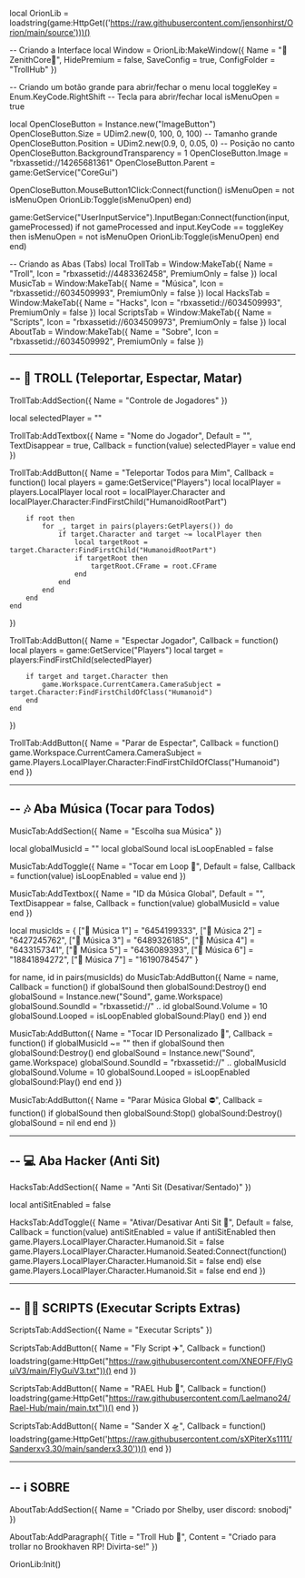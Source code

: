 local OrionLib = loadstring(game:HttpGet(('https://raw.githubusercontent.com/jensonhirst/Orion/main/source')))()

-- Criando a Interface
local Window = OrionLib:MakeWindow({
    Name = "👾ZenithCore👾",
    HidePremium = false,
    SaveConfig = true,
    ConfigFolder = "TrollHub"
})

-- Criando um botão grande para abrir/fechar o menu
local toggleKey = Enum.KeyCode.RightShift -- Tecla para abrir/fechar
local isMenuOpen = true

local OpenCloseButton = Instance.new("ImageButton")
OpenCloseButton.Size = UDim2.new(0, 100, 0, 100) -- Tamanho grande
OpenCloseButton.Position = UDim2.new(0.9, 0, 0.05, 0) -- Posição no canto
OpenCloseButton.BackgroundTransparency = 1
OpenCloseButton.Image = "rbxassetid://14265681361"
OpenCloseButton.Parent = game:GetService("CoreGui")

OpenCloseButton.MouseButton1Click:Connect(function()
    isMenuOpen = not isMenuOpen
    OrionLib:Toggle(isMenuOpen)
end)

game:GetService("UserInputService").InputBegan:Connect(function(input, gameProcessed)
    if not gameProcessed and input.KeyCode == toggleKey then
        isMenuOpen = not isMenuOpen
        OrionLib:Toggle(isMenuOpen)
    end
end)


-- Criando as Abas (Tabs)
local TrollTab = Window:MakeTab({ Name = "Troll", Icon = "rbxassetid://4483362458", PremiumOnly = false })
local MusicTab = Window:MakeTab({ Name = "Música", Icon = "rbxassetid://6034509993", PremiumOnly = false })
local HacksTab = Window:MakeTab({ Name = "Hacks", Icon = "rbxassetid://6034509993", PremiumOnly = false })
local ScriptsTab = Window:MakeTab({ Name = "Scripts", Icon = "rbxassetid://6034509973", PremiumOnly = false })
local AboutTab = Window:MakeTab({ Name = "Sobre", Icon = "rbxassetid://6034509992", PremiumOnly = false })

-----------------------------------------------------------
-- 🤡 TROLL (Teleportar, Espectar, Matar)
-----------------------------------------------------------
TrollTab:AddSection({ Name = "Controle de Jogadores" })

local selectedPlayer = ""

TrollTab:AddTextbox({
    Name = "Nome do Jogador",
    Default = "",
    TextDisappear = true,
    Callback = function(value)
        selectedPlayer = value
    end
})

TrollTab:AddButton({
    Name = "Teleportar Todos para Mim",
    Callback = function()
        local players = game:GetService("Players")
        local localPlayer = players.LocalPlayer
        local root = localPlayer.Character and localPlayer.Character:FindFirstChild("HumanoidRootPart")

        if root then
            for _, target in pairs(players:GetPlayers()) do
                if target.Character and target ~= localPlayer then
                    local targetRoot = target.Character:FindFirstChild("HumanoidRootPart")
                    if targetRoot then
                        targetRoot.CFrame = root.CFrame
                    end
                end
            end
        end
    end
})

TrollTab:AddButton({
    Name = "Espectar Jogador",
    Callback = function()
        local players = game:GetService("Players")
        local target = players:FindFirstChild(selectedPlayer)

        if target and target.Character then
            game.Workspace.CurrentCamera.CameraSubject = target.Character:FindFirstChildOfClass("Humanoid")
        end
    end
})

TrollTab:AddButton({
    Name = "Parar de Espectar",
    Callback = function()
        game.Workspace.CurrentCamera.CameraSubject = game.Players.LocalPlayer.Character:FindFirstChildOfClass("Humanoid")
    end
})

--------------------------------------
-- 🎶 Aba Música (Tocar para Todos)
--------------------------------------

MusicTab:AddSection({ Name = "Escolha sua Música" })

local globalMusicId = ""
local globalSound
local isLoopEnabled = false

MusicTab:AddToggle({
    Name = "Tocar em Loop 🔁",
    Default = false,
    Callback = function(value)
        isLoopEnabled = value
    end
})

MusicTab:AddTextbox({
    Name = "ID da Música Global",
    Default = "",
    TextDisappear = false,
    Callback = function(value)
        globalMusicId = value
    end
})

local musicIds = {
    ["🎵 Música 1"] = "6454199333",
    ["🎵 Música 2"] = "6427245762",
    ["🎵 Música 3"] = "6489326185",
    ["🎵 Música 4"] = "6433157341",
    ["🎵 Música 5"] = "6436089393",
    ["🎵 Música 6"] = "18841894272",
    ["🎵 Música 7"] = "16190784547"
}

for name, id in pairs(musicIds) do
    MusicTab:AddButton({
        Name = name,
        Callback = function()
            if globalSound then globalSound:Destroy() end
            globalSound = Instance.new("Sound", game.Workspace)
            globalSound.SoundId = "rbxassetid://" .. id
            globalSound.Volume = 10
            globalSound.Looped = isLoopEnabled
            globalSound:Play()
        end
    })
end

MusicTab:AddButton({
    Name = "Tocar ID Personalizado 📢",
    Callback = function()
        if globalMusicId ~= "" then
            if globalSound then globalSound:Destroy() end
            globalSound = Instance.new("Sound", game.Workspace)
            globalSound.SoundId = "rbxassetid://" .. globalMusicId
            globalSound.Volume = 10
            globalSound.Looped = isLoopEnabled
            globalSound:Play()
        end
    end
})

MusicTab:AddButton({
    Name = "Parar Música Global ⛔",
    Callback = function()
        if globalSound then
            globalSound:Stop()
            globalSound:Destroy()
            globalSound = nil
        end
    end
})

--------------------------------------
-- 💻 Aba Hacker (Anti Sit)
--------------------------------------

HacksTab:AddSection({ Name = "Anti Sit (Desativar/Sentado)" })

local antiSitEnabled = false

HacksTab:AddToggle({
    Name = "Ativar/Desativar Anti Sit 🚫",
    Default = false,
    Callback = function(value)
        antiSitEnabled = value
        if antiSitEnabled then
            game.Players.LocalPlayer.Character.Humanoid.Sit = false
            game.Players.LocalPlayer.Character.Humanoid.Seated:Connect(function()
                game.Players.LocalPlayer.Character.Humanoid.Sit = false
            end)
        else
            game.Players.LocalPlayer.Character.Humanoid.Sit = false
        end
    end
})

-----------------------------------------------------------
-- 🧑‍💻 SCRIPTS (Executar Scripts Extras)
-----------------------------------------------------------
ScriptsTab:AddSection({ Name = "Executar Scripts" })

ScriptsTab:AddButton({
    Name = "Fly Script ✈️",
    Callback = function()
        loadstring(game:HttpGet("https://raw.githubusercontent.com/XNEOFF/FlyGuiV3/main/FlyGuiV3.txt"))()
    end
})

ScriptsTab:AddButton({
    Name = "RAEL Hub 🔧",
    Callback = function()
        loadstring(game:HttpGet("https://raw.githubusercontent.com/Laelmano24/Rael-Hub/main/main.txt"))()
    end
})

ScriptsTab:AddButton({
    Name = "Sander X 🛸",
    Callback = function()
        loadstring(game:HttpGet('https://raw.githubusercontent.com/sXPiterXs1111/Sanderxv3.30/main/sanderx3.30'))()
    end
})

-----------------------------------------------------------
-- ℹ️ SOBRE
-----------------------------------------------------------
AboutTab:AddSection({ Name = "Criado por Shelby, user discord: snobodj" })

AboutTab:AddParagraph({
    Title = "Troll Hub 🤡",
    Content = "Criado para trollar no Brookhaven RP! Divirta-se!"
})

OrionLib:Init()
